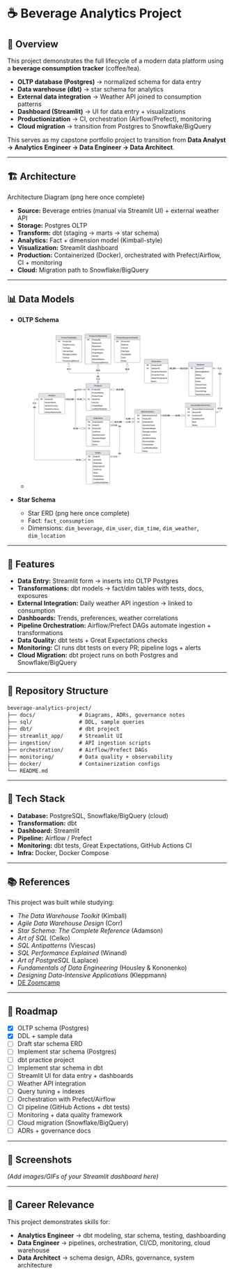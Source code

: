 # ☕ Beverage Analytics Project  

## 📖 Overview  
This project demonstrates the full lifecycle of a modern data platform using a **beverage consumption tracker** (coffee/tea).  

- **OLTP database (Postgres)** → normalized schema for data entry
- **Data warehouse (dbt)** → star schema for analytics  
- **External data integration** → Weather API joined to consumption patterns  
- **Dashboard (Streamlit)** → UI for data entry + visualizations  
- **Productionization** → CI, orchestration (Airflow/Prefect), monitoring  
- **Cloud migration** → transition from Postgres to Snowflake/BigQuery  

This serves as my capstone portfolio project to transition from **Data Analyst → Analytics Engineer → Data Engineer → Data Architect**.  

---

## 🏗️ Architecture  
Architecture Diagram (png here once complete) 

- **Source:** Beverage entries (manual via Streamlit UI) + external weather API  
- **Storage:** Postgres OLTP  
- **Transform:** dbt (staging → marts → star schema)  
- **Analytics:** Fact + dimension model (Kimball-style)  
- **Visualization:** Streamlit dashboard  
- **Production:** Containerized (Docker), orchestrated with Prefect/Airflow, CI + monitoring  
- **Cloud:** Migration path to Snowflake/BigQuery  

---

## 📊 Data Models  

- **OLTP Schema**  
  - ![OLTP ERD](docs/erd_oltp.png)  

- **Star Schema**  
  - Star ERD (png here once complete)
  - Fact: `fact_consumption`  
  - Dimensions: `dim_beverage`, `dim_user`, `dim_time`, `dim_weather`, `dim_location`  

---

## 🚀 Features  

- **Data Entry:** Streamlit form → inserts into OLTP Postgres  
- **Transformations:** dbt models → fact/dim tables with tests, docs, exposures  
- **External Integration:** Daily weather API ingestion → linked to consumption  
- **Dashboards:** Trends, preferences, weather correlations  
- **Pipeline Orchestration:** Airflow/Prefect DAGs automate ingestion + transformations  
- **Data Quality:** dbt tests + Great Expectations checks  
- **Monitoring:** CI runs dbt tests on every PR; pipeline logs + alerts  
- **Cloud Migration:** dbt project runs on both Postgres and Snowflake/BigQuery  

---

## 📂 Repository Structure
```
beverage-analytics-project/
├── docs/              # Diagrams, ADRs, governance notes
├── sql/               # DDL, sample queries
├── dbt/               # dbt project
├── streamlit_app/     # Streamlit UI
├── ingestion/         # API ingestion scripts
├── orchestration/     # Airflow/Prefect DAGs
├── monitoring/        # Data quality + observability
├── docker/            # Containerization configs
└── README.md
```

---

## 🧰 Tech Stack  

- **Database:** PostgreSQL, Snowflake/BigQuery (cloud)  
- **Transformation:** dbt  
- **Dashboard:** Streamlit  
- **Pipeline:** Airflow / Prefect  
- **Monitoring:** dbt tests, Great Expectations, GitHub Actions CI  
- **Infra:** Docker, Docker Compose  

---

## 📚 References  

This project was built while studying:  
- *The Data Warehouse Toolkit* (Kimball)  
- *Agile Data Warehouse Design* (Corr)  
- *Star Schema: The Complete Reference* (Adamson)  
- *Art of SQL* (Celko)  
- *SQL Antipatterns* (Viescas)  
- *SQL Performance Explained* (Winand)  
- *Art of PostgreSQL* (Laplace)  
- *Fundamentals of Data Engineering* (Housley & Kononenko)  
- *Designing Data-Intensive Applications* (Kleppmann)  
- [DE Zoomcamp](https://github.com/DataTalksClub/data-engineering-zoomcamp)  

---

## 📌 Roadmap  

- [x] OLTP schema (Postgres)  
- [x] DDL + sample data  
- [ ] Draft star schema ERD
- [ ] Implement star schema (Postgres)
- [ ] dbt practice project  
- [ ] Implement star schema in dbt
- [ ] Streamlit UI for data entry + dashboards  
- [ ] Weather API integration  
- [ ] Query tuning + indexes  
- [ ] Orchestration with Prefect/Airflow  
- [ ] CI pipeline (GitHub Actions + dbt tests)  
- [ ] Monitoring + data quality framework  
- [ ] Cloud migration (Snowflake/BigQuery)  
- [ ] ADRs + governance docs  

---

## 📸 Screenshots  

*(Add images/GIFs of your Streamlit dashboard here)*  

---

## 💼 Career Relevance  

This project demonstrates skills for:  
- **Analytics Engineer** → dbt modeling, star schema, testing, dashboarding  
- **Data Engineer** → pipelines, orchestration, CI/CD, monitoring, cloud warehouse  
- **Data Architect** → schema design, ADRs, governance, system architecture  


